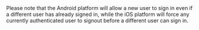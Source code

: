 <amplify-callout usage>
Please note that the Android platform will allow a new user to sign in even if a different user has already signed in, while the iOS platform will force any currently authenticated user to signout before a different user can sign in.
</amplify-callout>